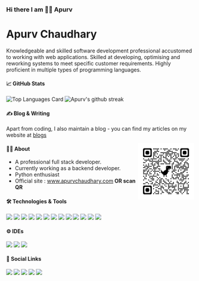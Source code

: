 ### Hi there I am 🧑‍🎓 Apurv

# Apurv Chaudhary
Knowledgeable and skilled software development professional accustomed to working with
web applications. Skilled at developing, optimising and reworking systems to meet specific
customer requirements. Highly proficient in multiple types of programming languages.

#### 📈 GitHub Stats
![Top Languages Card](https://github-readme-stats.vercel.app/api/top-langs/?username=apurvchaudhary&theme=dracula&langs_count=10)
![Apurv's github streak](https://github-readme-streak-stats.herokuapp.com/?user=apurvchaudhary&theme=dracula)

#### ✍️ Blog & Writing
Apart from coding, I also maintain a blog - you can find my articles on my website at <a href="https://www.apurvchaudhary.com/blogs" target="_blank">blogs</a>

<img align="right" src="qrcode.png" width="150" height="150"/>

#### 🧑‍🎓 About
<ul>
<li>A professional full stack developer.</li>
<li>Currently working as a backend developer.</li>
<li>Python enthusiast</li>
<li>Official site : <a href="https://www.apurvchaudhary.com" target="_blank">www.apurvchaudhary.com</a><b> OR scan QR</b></li>
</ul>

#### 🛠️ Technologies & Tools
<p float="left">
<img src="https://img.icons8.com/color/64/000000/python.png"/>
<img src="https://img.icons8.com/ios/64/000000/django.png"/>
<img src="https://img.icons8.com/color/64/000000/docker.png"/>
<img src="https://img.icons8.com/?size=64&id=cvzmaEA4kC0o&format=png&color=000000)"/>
<img src="https://img.icons8.com/dusk/64/000000/html-5.png"/>
<img src="https://img.icons8.com/dusk/64/000000/css3.png"/>
<img src="https://img.icons8.com/color/64/000000/javascript.png"/>
<img src="https://img.icons8.com/ios-filled/64/000000/jquery.png"/>
<img src="https://img.icons8.com/color/64/000000/postgreesql.png"/>
<img src="https://img.icons8.com/color/64/000000/mysql-logo.png"/>
<img src="https://img.icons8.com/color/64/000000/redis.png"/>
<img src="https://img.icons8.com/color/64/000000/amazon-web-services.png"/>
<img src="https://img.icons8.com/plasticine/64/000000/maximize-window--v1.png"/>
</p>

#### ⚙ IDEs
<p float="left">
<img src="https://img.icons8.com/color/64/000000/pycharm.png"/>
<img src="https://img.icons8.com/color/64/000000/intellij-idea.png"/>
<img src="https://img.icons8.com/fluent/64/000000/visual-studio-code-2019.png"/>
</p>

#### 🔗 Social Links
<a href="https://www.apurvchaudhary.com" target="_blank"><img src="https://img.icons8.com/dusk/64/000000/domain.png"/></a>
<a href="https://www.linkedin.com/in/apurv-chaudhary-9b0b7372/" target="_blank"><img src="https://img.icons8.com/cute-clipart/64/000000/linkedin.png"/></a>
<a href="mailto:apurv.sirohi@gmail.com" target="_blank"><img src="https://img.icons8.com/cute-clipart/64/000000/gmail.png"/></a>
<a href="https://wa.me/918553743806" target="_blank"><img src="https://img.icons8.com/cute-clipart/64/000000/whatsapp.png"/></a>
<a href="tel:+91-8553743806" target="_blank"><img src="https://img.icons8.com/cute-clipart/64/000000/phone.png"/></a>
